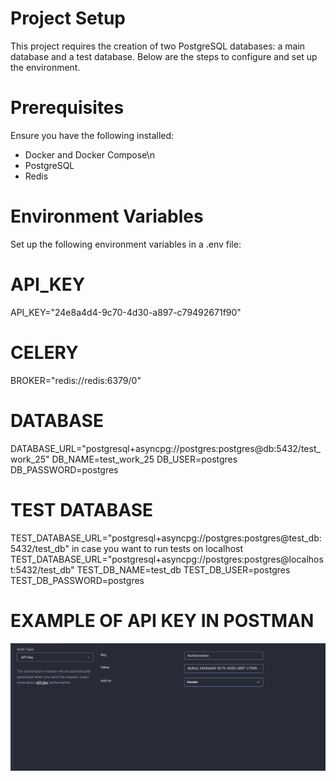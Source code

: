 # Project Setup

This project requires the creation of two PostgreSQL databases: a main database and a test database. 
Below are the steps to configure and set up the environment.

# Prerequisites
Ensure you have the following installed:

- Docker and Docker Compose\n
- PostgreSQL
- Redis

# Environment Variables

Set up the following environment variables in a .env file:

# API_KEY
API_KEY="24e8a4d4-9c70-4d30-a897-c79492671f90"

# CELERY
BROKER="redis://redis:6379/0"

# DATABASE
DATABASE_URL="postgresql+asyncpg://postgres:postgres@db:5432/test_work_25"
DB_NAME=test_work_25
DB_USER=postgres
DB_PASSWORD=postgres

# TEST DATABASE
TEST_DATABASE_URL="postgresql+asyncpg://postgres:postgres@test_db:5432/test_db"
in case you want to run tests on localhost
TEST_DATABASE_URL="postgresql+asyncpg://postgres:postgres@localhost:5432/test_db"
TEST_DB_NAME=test_db
TEST_DB_USER=postgres
TEST_DB_PASSWORD=postgres

# EXAMPLE OF API KEY IN POSTMAN
![img.png](img.png)
